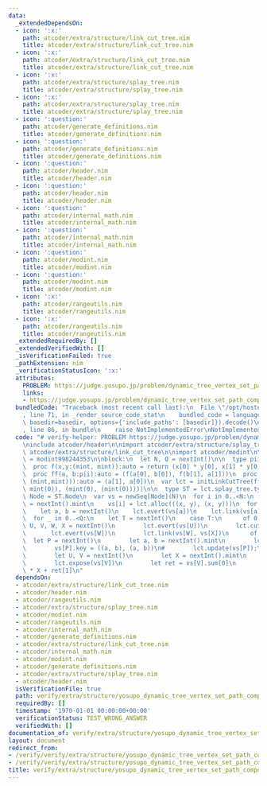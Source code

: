 ```yaml
---
data:
  _extendedDependsOn:
  - icon: ':x:'
    path: atcoder/extra/structure/link_cut_tree.nim
    title: atcoder/extra/structure/link_cut_tree.nim
  - icon: ':x:'
    path: atcoder/extra/structure/link_cut_tree.nim
    title: atcoder/extra/structure/link_cut_tree.nim
  - icon: ':x:'
    path: atcoder/extra/structure/splay_tree.nim
    title: atcoder/extra/structure/splay_tree.nim
  - icon: ':x:'
    path: atcoder/extra/structure/splay_tree.nim
    title: atcoder/extra/structure/splay_tree.nim
  - icon: ':question:'
    path: atcoder/generate_definitions.nim
    title: atcoder/generate_definitions.nim
  - icon: ':question:'
    path: atcoder/generate_definitions.nim
    title: atcoder/generate_definitions.nim
  - icon: ':question:'
    path: atcoder/header.nim
    title: atcoder/header.nim
  - icon: ':question:'
    path: atcoder/header.nim
    title: atcoder/header.nim
  - icon: ':question:'
    path: atcoder/internal_math.nim
    title: atcoder/internal_math.nim
  - icon: ':question:'
    path: atcoder/internal_math.nim
    title: atcoder/internal_math.nim
  - icon: ':question:'
    path: atcoder/modint.nim
    title: atcoder/modint.nim
  - icon: ':question:'
    path: atcoder/modint.nim
    title: atcoder/modint.nim
  - icon: ':x:'
    path: atcoder/rangeutils.nim
    title: atcoder/rangeutils.nim
  - icon: ':x:'
    path: atcoder/rangeutils.nim
    title: atcoder/rangeutils.nim
  _extendedRequiredBy: []
  _extendedVerifiedWith: []
  _isVerificationFailed: true
  _pathExtension: nim
  _verificationStatusIcon: ':x:'
  attributes:
    PROBLEM: https://judge.yosupo.jp/problem/dynamic_tree_vertex_set_path_composite
    links:
    - https://judge.yosupo.jp/problem/dynamic_tree_vertex_set_path_composite
  bundledCode: "Traceback (most recent call last):\n  File \"/opt/hostedtoolcache/Python/3.9.6/x64/lib/python3.9/site-packages/onlinejudge_verify/documentation/build.py\"\
    , line 71, in _render_source_code_stat\n    bundled_code = language.bundle(stat.path,\
    \ basedir=basedir, options={'include_paths': [basedir]}).decode()\n  File \"/opt/hostedtoolcache/Python/3.9.6/x64/lib/python3.9/site-packages/onlinejudge_verify/languages/nim.py\"\
    , line 86, in bundle\n    raise NotImplementedError\nNotImplementedError\n"
  code: "# verify-helper: PROBLEM https://judge.yosupo.jp/problem/dynamic_tree_vertex_set_path_composite\n\
    \ninclude atcoder/header\n\nimport atcoder/extra/structure/splay_tree\nimport\
    \ atcoder/extra/structure/link_cut_tree\n\nimport atcoder/modint\n\ntype mint\
    \ = modint998244353\n\nblock:\n  let N, Q = nextInt()\n\n  type pii = ((mint,mint),(mint,mint))\n\
    \  proc f(x,y:(mint, mint)):auto = return (x[0] * y[0], x[1] * y[0] + y[1])\n\
    \  proc ff(a, b:pii):auto = (f(a[0], b[0]), f(b[1], a[1]))\n  proc flip(a:((mint,mint),\
    \ (mint,mint))):auto = (a[1], a[0])\n  var lct = initLinkCutTree(ff, flip, ((mint(0),\
    \ mint(0)), (mint(0), (mint(0)))))\n\n  type ST = lct.splay_tree.type\n  type\
    \ Node = ST.Node\n  var vs = newSeq[Node](N)\n  for i in 0..<N:\n    let x, y\
    \ = nextInt().mint\n    vs[i] = lct.alloc(((x, y), (x, y)))\n  for i in 1..<N:\n\
    \    let a, b = nextInt()\n    lct.evert(vs[a])\n    lct.link(vs[a], vs[b])\n\n\
    \  for _ in 0..<Q:\n    let T = nextInt()\n    case T:\n      of 0:\n        let\
    \ U, V, W, X = nextInt()\n        lct.evert(vs[U])\n        lct.cut(vs[V])\n \
    \       lct.evert(vs[W])\n        lct.link(vs[W], vs[X])\n      of 1:\n      \
    \  let P = nextInt()\n        let a, b = nextInt().mint\n        lct.expose(vs[P])\n\
    \        vs[P].key = ((a, b), (a, b))\n#        lct.update(vs[P]);\n      else:\n\
    \        let U, V = nextInt()\n        let X = nextInt().mint\n        lct.evert(vs[U])\n\
    \        lct.expose(vs[V])\n        let ret = vs[V].sum[0]\n        echo ret[0]\
    \ * X + ret[1]\n"
  dependsOn:
  - atcoder/extra/structure/link_cut_tree.nim
  - atcoder/header.nim
  - atcoder/rangeutils.nim
  - atcoder/extra/structure/splay_tree.nim
  - atcoder/modint.nim
  - atcoder/rangeutils.nim
  - atcoder/internal_math.nim
  - atcoder/generate_definitions.nim
  - atcoder/extra/structure/link_cut_tree.nim
  - atcoder/internal_math.nim
  - atcoder/modint.nim
  - atcoder/generate_definitions.nim
  - atcoder/extra/structure/splay_tree.nim
  - atcoder/header.nim
  isVerificationFile: true
  path: verify/extra/structure/yosupo_dynamic_tree_vertex_set_path_composite_link_cut_tree_test.nim
  requiredBy: []
  timestamp: '1970-01-01 00:00:00+00:00'
  verificationStatus: TEST_WRONG_ANSWER
  verifiedWith: []
documentation_of: verify/extra/structure/yosupo_dynamic_tree_vertex_set_path_composite_link_cut_tree_test.nim
layout: document
redirect_from:
- /verify/verify/extra/structure/yosupo_dynamic_tree_vertex_set_path_composite_link_cut_tree_test.nim
- /verify/verify/extra/structure/yosupo_dynamic_tree_vertex_set_path_composite_link_cut_tree_test.nim.html
title: verify/extra/structure/yosupo_dynamic_tree_vertex_set_path_composite_link_cut_tree_test.nim
---
```

